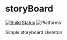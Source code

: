 # storyBoard

[![Build Status](https://travis-ci.org/saanvijay/storyBoard.svg?branch=master)](https://travis-ci.org/saanvijay/storyBoard)
![Platforms](https://img.shields.io/badge/platform-linux-lightgray.svg)

Simple storyboard skeleton

